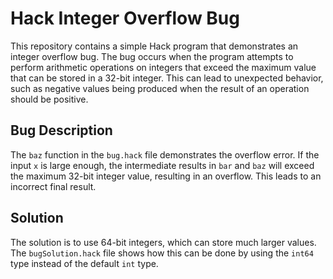 # Hack Integer Overflow Bug

This repository contains a simple Hack program that demonstrates an integer overflow bug. The bug occurs when the program attempts to perform arithmetic operations on integers that exceed the maximum value that can be stored in a 32-bit integer. This can lead to unexpected behavior, such as negative values being produced when the result of an operation should be positive.

## Bug Description

The `baz` function in the `bug.hack` file demonstrates the overflow error. If the input `x` is large enough, the intermediate results in `bar` and `baz` will exceed the maximum 32-bit integer value, resulting in an overflow.  This leads to an incorrect final result.

## Solution

The solution is to use 64-bit integers, which can store much larger values. The `bugSolution.hack` file shows how this can be done by using the `int64` type instead of the default `int` type.